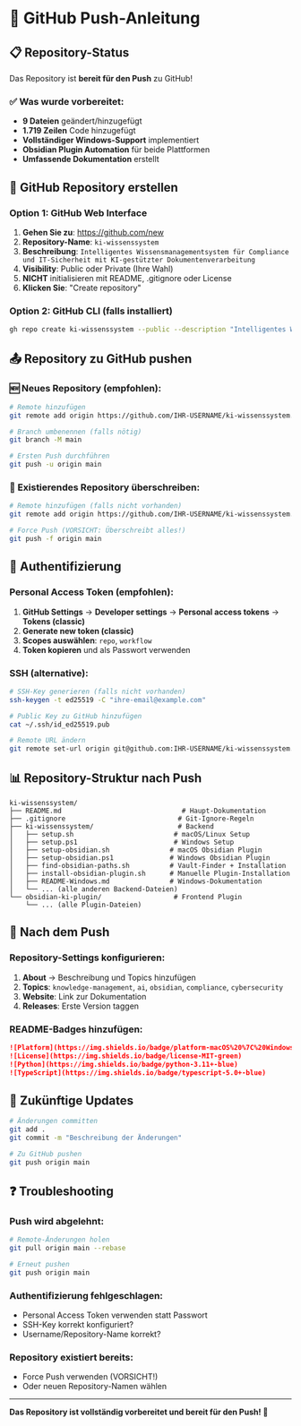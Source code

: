 # 🚀 GitHub Push-Anleitung

## 📋 Repository-Status

Das Repository ist **bereit für den Push** zu GitHub!

### ✅ Was wurde vorbereitet:

- **9 Dateien** geändert/hinzugefügt
- **1.719 Zeilen** Code hinzugefügt
- **Vollständiger Windows-Support** implementiert
- **Obsidian Plugin Automation** für beide Plattformen
- **Umfassende Dokumentation** erstellt

## 🔧 GitHub Repository erstellen

### Option 1: GitHub Web Interface

1. **Gehen Sie zu**: https://github.com/new
2. **Repository-Name**: `ki-wissenssystem`
3. **Beschreibung**: `Intelligentes Wissensmanagementsystem für Compliance und IT-Sicherheit mit KI-gestützter Dokumentenverarbeitung`
4. **Visibility**: Public oder Private (Ihre Wahl)
5. **NICHT** initialisieren mit README, .gitignore oder License
6. **Klicken Sie**: "Create repository"

### Option 2: GitHub CLI (falls installiert)

```bash
gh repo create ki-wissenssystem --public --description "Intelligentes Wissensmanagementsystem für Compliance und IT-Sicherheit"
```

## 📤 Repository zu GitHub pushen

### 🆕 Neues Repository (empfohlen):

```bash
# Remote hinzufügen
git remote add origin https://github.com/IHR-USERNAME/ki-wissenssystem.git

# Branch umbenennen (falls nötig)
git branch -M main

# Ersten Push durchführen
git push -u origin main
```

### 🔄 Existierendes Repository überschreiben:

```bash
# Remote hinzufügen (falls nicht vorhanden)
git remote add origin https://github.com/IHR-USERNAME/ki-wissenssystem.git

# Force Push (VORSICHT: Überschreibt alles!)
git push -f origin main
```

## 🔑 Authentifizierung

### Personal Access Token (empfohlen):

1. **GitHub Settings** → **Developer settings** → **Personal access tokens** → **Tokens (classic)**
2. **Generate new token (classic)**
3. **Scopes auswählen**: `repo`, `workflow`
4. **Token kopieren** und als Passwort verwenden

### SSH (alternative):

```bash
# SSH-Key generieren (falls nicht vorhanden)
ssh-keygen -t ed25519 -C "ihre-email@example.com"

# Public Key zu GitHub hinzufügen
cat ~/.ssh/id_ed25519.pub

# Remote URL ändern
git remote set-url origin git@github.com:IHR-USERNAME/ki-wissenssystem.git
```

## 📊 Repository-Struktur nach Push

```
ki-wissenssystem/
├── README.md                              # Haupt-Dokumentation
├── .gitignore                            # Git-Ignore-Regeln
├── ki-wissenssystem/                     # Backend
│   ├── setup.sh                         # macOS/Linux Setup
│   ├── setup.ps1                        # Windows Setup
│   ├── setup-obsidian.sh               # macOS Obsidian Plugin
│   ├── setup-obsidian.ps1              # Windows Obsidian Plugin
│   ├── find-obsidian-paths.sh          # Vault-Finder + Installation
│   ├── install-obsidian-plugin.sh      # Manuelle Plugin-Installation
│   ├── README-Windows.md               # Windows-Dokumentation
│   └── ... (alle anderen Backend-Dateien)
└── obsidian-ki-plugin/                  # Frontend Plugin
    └── ... (alle Plugin-Dateien)
```

## 🎯 Nach dem Push

### Repository-Settings konfigurieren:

1. **About** → Beschreibung und Topics hinzufügen
2. **Topics**: `knowledge-management`, `ai`, `obsidian`, `compliance`, `cybersecurity`
3. **Website**: Link zur Dokumentation
4. **Releases**: Erste Version taggen

### README-Badges hinzufügen:

```markdown
![Platform](https://img.shields.io/badge/platform-macOS%20%7C%20Windows%20%7C%20Linux-blue)
![License](https://img.shields.io/badge/license-MIT-green)
![Python](https://img.shields.io/badge/python-3.11+-blue)
![TypeScript](https://img.shields.io/badge/typescript-5.0+-blue)
```

## 🔄 Zukünftige Updates

```bash
# Änderungen committen
git add .
git commit -m "Beschreibung der Änderungen"

# Zu GitHub pushen
git push origin main
```

## ❓ Troubleshooting

### Push wird abgelehnt:
```bash
# Remote-Änderungen holen
git pull origin main --rebase

# Erneut pushen
git push origin main
```

### Authentifizierung fehlgeschlagen:
- Personal Access Token verwenden statt Passwort
- SSH-Key korrekt konfiguriert?
- Username/Repository-Name korrekt?

### Repository existiert bereits:
- Force Push verwenden (VORSICHT!)
- Oder neuen Repository-Namen wählen

---

**Das Repository ist vollständig vorbereitet und bereit für den Push! 🚀** 